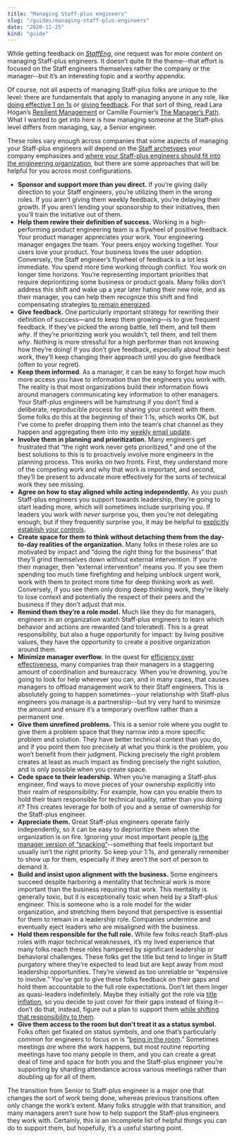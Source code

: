 ```yaml
---
title: "Managing Staff-plus engineers"
slug: "/guides/managing-staff-plus-engineers"
date: "2020-11-25"
kind: "guide"
---
```



While getting feedback on _[StaffEng](http://staffeng.com)_, one request was for more content on managing Staff-plus engineers. It doesn’t quite fit the theme--that effort is focused on the Staff engineers themselves rather the company or the manager--but it’s an interesting topic and a worthy appendix.

Of course, not all aspects of managing Staff-plus folks are unique to the level: there are fundamentals that apply to managing anyone in any role, like [doing effective 1 on 1s](https://marcorogers.com/blog/my-approach-to-1-on-1s) or [giving feedback](https://smallbigideas.substack.com/p/own-your-feedback-part-1). For that sort of thing, read Lara Hogan’s [Resilient Management](https://resilient-management.com) or Camille Fournier’s [The Manager’s Path](https://www.oreilly.com/library/view/the-managers-path/9781491973882/). What I wanted to get into here is how managing someone at the Staff-plus level differs from managing, say, a Senior engineer.

These roles vary enough across companies that some aspects of managing your Staff-plus engineers will depend on the [Staff archetypes](https://staffeng.com/guides/staff-archetypes) your company emphasizes and [where your Staff-plus engineers should fit into the engineering organization](https://staffeng.com/guides/where-should-staff-plus-eng-report), but there are some approaches that will be helpful for you across most configurations.



*   **Sponsor and support more than you direct.** If you’re giving daily direction to your Staff engineers, you’re utilizing them in the wrong roles. If you aren’t giving them weekly feedback, you’re delaying their growth. If you aren’t lending your sponsorship to their initiatives, then you’ll train the initiative out of them.
*   **Help them rewire their definition of success.** Working in a high-performing product engineering team is a flywheel of positive feedback. Your product manager appreciates your work. Your engineering manager engages the team. Your peers enjoy working together. Your users love your product. Your business loves the user adoption. Conversely, the Staff engineer’s flywheel of feedback is a lot less immediate. You spend more time working through conflict. You work on longer time horizons. You’re representing important priorities that require deprioritizing some business or product goals. Many folks don’t address this shift and wake up a year later hating their new role, and as their manager, you can help them recognize this shift and find compensating strategies [to remain energized](https://staffeng.com/stories/michelle-bu).
*   **Give feedback.** One particularly important strategy for rewriting their definition of success—and to keep them growing—is to give frequent feedback. If they’ve picked the wrong battle, tell them, and tell them _why_. If they’re prioritizing work you wouldn’t, tell them, and tell them _why_. Nothing is more stressful for a high performer than not knowing how they’re doing! If you don’t give feedback, especially about their best work, they’ll keep changing their approach until you do give feedback (often to your regret).
*   **Keep them informed**. As a manager, it can be easy to forget how much more access you have to information than the engineers you work with. The reality is that most organizations build their information flows around managers communicating key information to other managers. Your Staff-plus engineers will be hamstrung if you don’t find a deliberate, reproducible process for sharing your context with them. Some folks do this at the beginning of their 1:1s, which works OK, but I’ve come to prefer dropping them into the team’s chat channel as they happen and aggregating them into my [weekly email update](https://lethain.com/weekly-updates/).
*   **Involve them in planning and prioritization.** Many engineers get frustrated that “the right work never gets prioritized,” and one of the best solutions to this is to proactively involve more engineers in the planning process. This works on two fronts. First, they understand more of the competing work and why that work is important, and second, they’ll be present to advocate more effectively for the sorts of technical work they see missing.
*   **Agree on how to stay aligned while acting independently.** As you push Staff-plus engineers you support towards leadership, they’re going to start leading more, which will sometimes include surprising you. If leaders you work with _never_ surprise you, then you’re not delegating enough, but if they frequently surprise you, it may be helpful to [explicitly establish your controls](https://lethain.com/identify-your-controls/).
*   **Create space for them to think without detaching them from the day-to-day realities of the organization.** Many folks in these roles are so motivated by impact and “doing the right thing for the business” that they’ll grind themselves down without external intervention. If you’re their manager, then “external intervention” means you. If you see them spending too much time firefighting and helping unblock urgent work, work with them to protect more time for deep thinking work as well. Conversely, if you see them only doing deep thinking work, they’re likely to lose context and potentially the respect of their peers and the business if they don’t adjust that mix.
*   **Remind them they’re a role model.** Much like they do for managers, engineers in an organization watch Staff-plus engineers to learn which behavior and actions are rewarded (and tolerated). This is a great responsibility, but also a huge opportunity for impact: by living positive values, they have the opportunity to create a positive organization around them.
*   **Minimize manager overflow.** In the quest for [efficiency over effectiveness](https://www.amazon.com/dp/B004SOVC2Y/ref=dp-kindle-redirect?_encoding=UTF8&btkr=1), many companies trap their managers in a staggering amount of coordination and bureaucracy. When you’re drowning, you’re going to look for help wherever you can, and in many cases, that causes managers to offload management work to their Staff engineers. This is absolutely going to happen sometimes--your relationship with Staff-plus engineers you manage is a partnership--but try very hard to minimize the amount and ensure it’s a temporary overflow rather than a permanent one.
*   **Give them unrefined problems.** This is a senior role where you ought to give them a problem space that they narrow into a more specific problem and solution. They have better technical context than you do, and if you point them too precisely at what you think is the problem, you won’t benefit from their judgment. Picking precisely the right problem creates at least as much impact as finding precisely the right solution, and is only possible when you create space.
*   **Cede space to their leadership.** When you’re managing a Staff-plus engineer, find ways to move pieces of your ownership explicitly into their realm of responsibility. For example, how can you enable them to hold their team responsible for technical quality, rather than you doing it? This creates leverage for both of you and a sense of ownership for the Staff-plus engineer.
*   **Appreciate them.** Great Staff-plus engineers operate fairly independently, so it can be easy to deprioritize them when the organization is on fire. Ignoring your most important people [is the manager version of “snacking”](https://staffeng.com/guides/work-on-what-matters)--something that feels important but usually isn’t the right priority. So keep your 1:1s, and generally remember to show up for them, especially if they aren’t the sort of person to demand it.
*   **Build and insist upon alignment with the business.** Some engineers succeed despite harboring a mentality that technical work is more important than the business requiring that work. This mentality is generally toxic, but it is exceptionally toxic when held by a Staff-plus engineer. This is someone who is a role model for the wider organization, and stretching them beyond that perspective is essential for them to remain in a leadership role. Companies undermine and eventually eject leaders who are misaligned with the business.
*   **Hold them responsible for the full role.** While few folks reach Staff-plus roles with major technical weaknesses, it’s my lived experience that many folks reach these roles hampered by significant leadership or behavioral challenges. These folks get the title but tend to linger in Staff purgatory where they’re expected to lead but are kept away from most leadership opportunities. They’re viewed as too unreliable or “expensive to involve.” You’ve got to give these folks feedback on their gaps and hold them accountable to the full role expectations. Don’t let them linger as quasi-leaders indefinitely. Maybe they initially got the role via [title inflation](https://charity.wtf/2020/11/01/questionable-advice-the-trap-of-the-premature-senior/), so you decide to just cover for their gaps instead of fixing it--don’t do that, instead, figure out a plan to support them [while shifting that responsibility to them](https://hbr.org/1999/11/management-time-whos-got-the-monkey).
*   **Give them access to the room but don’t treat it as a status symbol.** Folks often get fixated on status symbols, and one that’s particularly common for engineers to focus on is “[being in the room](https://staffeng.com/guides/getting-in-the-room).” Sometimes meetings _are_ where the work happens, but most routine reporting meetings have too many people in them, and you can create a great deal of time and space for both you and the Staff-plus engineer you’re supporting by sharding attendance across various meetings rather than doubling up for all of them.

The transition from Senior to Staff-plus engineer is a major one that changes the sort of work being done, whereas previous transitions often only change the work’s extent. Many folks struggle with that transition, and many managers aren’t sure how to help support the Staff-plus engineers they work with. Certainly, this is an incomplete list of helpful things you can do to support them, but hopefully, it’s a useful starting point.
